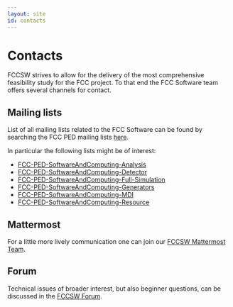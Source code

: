 ```yaml
---
layout: site
id: contacts
---
```


# Contacts

FCCSW strives to allow for the delivery of the most comprehensive feasibility
study for the FCC project. To that end the FCC Software team offers several
channels for contact.


## Mailing lists

List of all mailing lists related to the FCC Software can be found by searching
the FCC PED mailing lists [here][fcc-ped-mails-all].

In particular the following lists might be of interest:

* [FCC-PED-SoftwareAndComputing-Analysis][fcc-ped-mail-analysis]
* [FCC-PED-SoftwareAndComputing-Detector][fcc-ped-mail-detector]
* [FCC-PED-SoftwareAndComputing-Full-Simulation][fcc-ped-mail-fullsim]
* [FCC-PED-SoftwareAndComputing-Generators][fcc-ped-mail-generators]
* [FCC-PED-SoftwareAndComputing-MDI][fcc-ped-mail-mdi]
* [FCC-PED-SoftwareAndComputing-Resource][fcc-ped-mail-resource]


<h2>Mattermost</h2>

For a little more lively communication one can join our
[FCCSW Mattermost Team][fccsw-mattermost].


<h2>Forum</h2>

Technical issues of broader interest, but also beginner questions, can be
discussed in the [FCCSW Forum][fccsw-forum].


[fcc-ped-mails-all]: https://groups.cern.ch/Pages/GroupSearch.aspx?k=FCC-PED-SoftwareAndComputing*
[fcc-ped-mail-analysis]: https://e-groups.cern.ch/e-groups/Egroup.do?egroupName=FCC-PED-SoftwareAndComputing-Analysis
[fcc-ped-mail-detector]: https://e-groups.cern.ch/e-groups/Egroup.do?egroupName=FCC-PED-SoftwareAndComputing-Detector
[fcc-ped-mail-fullsim]: https://e-groups.cern.ch/e-groups/Egroup.do?egroupName=FCC-PED-SoftwareAndComputing-Full-Simulation
[fcc-ped-mail-generators]: https://e-groups.cern.ch/e-groups/Egroup.do?egroupName=FCC-PED-SoftwareAndComputing-Generators
[fcc-ped-mail-mdi]: https://e-groups.cern.ch/e-groups/Egroup.do?egroupName=FCC-PED-SoftwareAndComputing-MDI
[fcc-ped-mail-resource]: https://e-groups.cern.ch/e-groups/Egroup.do?egroupName=FCC-PED-SoftwareAndComputing-Resource

[fccsw-mattermost]: https://mattermost.web.cern.ch/fccsw/

[fccsw-forum]: https://fccsw-forum.web.cern.ch/
